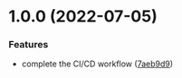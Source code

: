 # 1.0.0 (2022-07-05)


### Features

* complete the CI/CD workflow ([7aeb9d9](https://github.com/liumengge/engineered-configuration-demo/commit/7aeb9d9fdda9c167f662fb2546744923b6c40058))
